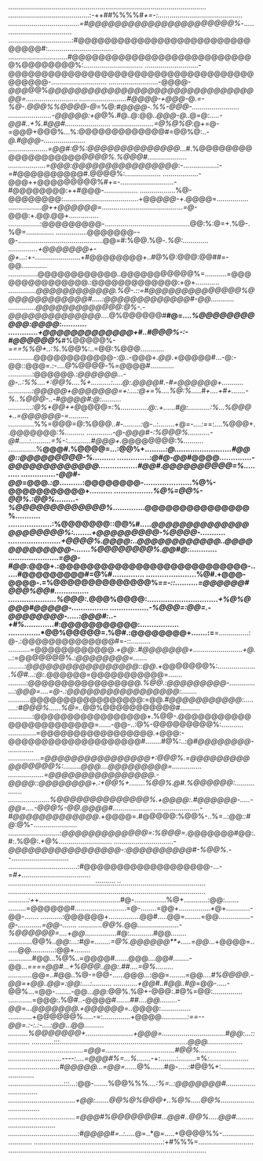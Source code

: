 ....................................................................................................
.........................................:-++##%%%%#*+=-:...........................................
....................................=#@@@@@@@@@@@@@@@@@@@@@@%*-.....................................
................................:#@@@@@@@@@@@@@@@@@@@@@@@@@@@@@@@#:.................................
..............................#@@@@@@@@@@@@@@@@@@@@@@@@@@@@%@@@@@@@@%:..............................
...........................-@@@@@@@@@@@@@@@@@@@@@@@@@@@@@@@@@@@@@@@@@@@-............................
.........................-@@@@*-@@@*@@%*@@@@@@@@@@@@@@@@@@@@@@@@@@@@@@@@@=..........................
........................#@@@@-+@@@*-@*.=-%@-.@@@%%@@@@-@*=%@*:#@@@@-.%%-@@@-........................
......................-@@@@@:+@*@%.#@..@:@@..*@@@-@..*@=@*:.....-@@#..+%.#@@#.......................
.....................=@%@%@*:@+=@-=@@@+@@@%...%:@@@@@@@@@@@@@#=@@%@:..-*@.#@@@-.....................
....................=@@#:@%:@@@@@@@@@@@@@@*...#.%@@@@@@@@@@@@@@@@@@@*@@@@%.%@@@#....................
...................=@@@:@@@@@@@@@@@@@@@@*:-.................:-=#@@@@@@@@@@#.@@@@%:..................
..................-@@@++@@@@@@@@@%#+=-...........................-#@@@@@@@@:++#@@@-.................
..................%@-@@@@@@@@:......................................+@@*@@@*-+.@@@@=................
.................*@++@@@@@@=.........................................=@*-@@@:+.@@.@@+...............
................:@@@@@@@@@-...........................................@@:%:@=+.%@-.%@=..............
................@@@@@@@--@-...........................................@@=#:%@@.%@*-.%@:.............
...............+@@@@@@@+-@+...:*+-.......................+#@@@@@@@@+..#@%@:@@@:@@##=-@@.............
...............@@@@@@@@@@@@..@@@@@@@@@@@%=...........=@@@@@@@@@@@@@@@.:@@@@@@@@@@@@@:+@+............
..............*@@@@@@@@@@@@.%@-.::=#@@@@@@@@@@@@@@%@@@@@@@@@@@@@#.....:@@@@@@@@@@@@@#-@@............
..............@@@@@@@@@@@@@:@%-.-@@@@@@@@@@@@@@*....@%@@@@@@#**#@=...*.%@@@@@@@@@@@:@@@@:...........
.............+@@@@@@@@@@@@@+#..#@@@%-:-#@@@@@@%***#%@@@@@%-=*==%%@+..:%.*%@@%:..=@@:%@@@............
.............@@@@@@@@@@@@-:@..-@@@+.*@@*.+@@@@@#...-@:-@@::@@@=.:-....@%@@@@*-*%*=@*@@@#............
............:@@@@@@*.:@@@@@@...-@-..:%%....+:@@%....%+..........:.....@:.@@@@#.-#=@@@@@@+...........
............:@@@@@+@@@@@@@=+:....:@+=*%*....%@:%.....#+....+#+.......-%..%@@@-..-#@@@@#:@:..........
............:@%+@@++@*@@@@=:%..............*@:.+......#@:...........:%...%@@@+..=@@@@@@-=*..........
.............%%=@@@=@:%@@@*..#-.........:*@-..:........+@=*-....:=*=:....%@@@+..@@@@@@@*:%..........
.............-@-@@@#-:%@@@%...........-@#.....:..........=%-:............#@@@+.*@@@@@@@@:%..........
..............%**@@@#.%@@@@=...:@@%+.......*..:@.........................#@@@::@@@@@@@@@-%..........
..............:@#@-@@*#@@@@*..............-@@@@@@@@@@@@@.................#@@#.@@@@@@@@@@=%..........
...............-@@#-@@*=@@@*.:@*..........:@@@@@@@@-.....................%@%-@@@@@@@@@@@+*..........
.................%@%=@@%-@@%.:@@%.........-%@@@@@@@@@@@@@%*..............@@@@@@@@@@@@@@@%...........
...................:%@@@@@@@::@@%#.....*@@@@@@@@@@@@@@@@@@@@@@%:........+@@@@@@@@@-%@@@@-...........
.......................+@@@@%.@@@@:..@@@@@@@@@@@@..@@@@@@@@@@@@@-.......%@@@@@@@@%.@@#@:............
......................=@@-#@@:*@@@+.:@@@@@@@@@@@@@@@@@@@@@@@@@@@-......#@@@@@@@@@#=@%#..............
......................%@#.+@@@-@@@@-.=%@@@@@@@@@@@@@@%*==-::..........=@@@@@@#@@@%@@#...............
.....................%@@@:.*@@@%@@@@:......*.........................+%@%@@@@#@@@@@-................
.................-%@@@=:@@=.-@@@@@@@@-.....:@@@#:..-+#%.............#*:@@@@@@@@@@@:.................
..............*@@%@@@@@=.%@#.:@@@@@@@@+.......:=**=...............:@-.:@@@@@@@@@@@@@@#=-::..........
...........=@@@@@@@@@@@@*.+@@:.#@@@@@@@+.........................+@...*:=@@@@@@@%.:*@@@@@@@@=.......
........:@@@@@@@@@@@@@@@@@::@@*.+@@@@@@@%:....................*%@#...:@:.*@@@@@@=@@@@@@@@@@@=.......
.........:@@@@@@@@@@@@@@@@@*.%@@.:@@@@@@@@@-................:@@@=....=@-.:@@@@@@@@@@@@@@@@@:........
...........*@@@@@@@@@@@@@@@@@:=@@*.#@@@@@@@@@@@:.........:#@@@%......%@=..*@@%@@@@@@@@@@@#..........
............:@@@@@@@@@@@@@@@@@+.%@@-.@@@@@@@@@@@@@@@@@@@@@@@@=......-@@-..:@%-@@@@@@@@@%:...........
..............=@@@@@@@@@@@@@@@@@.+@@@:-@@@@@@@@@@@@@@@@@@@@#........#@%:..:@#*@@@@@@@@-.............
................=@@@@@@@@@@@@@@@@+:@@@%.=@@@@@@@@@@@@@@@@%:.........@@@....@@@@@@@@@=...............
..................=@@@@@@@@@@@@@@@@.-@@@@::@@@@@@@@+.:+@@%+........%@@%.@#.%@@@@@@:.................
.....................%@@@@@@@@@@@@@@%.+@@@@:.#@@@@@@-.....-@@=....-@@@%-@@.@@@@#....................
.......................-#@@@@@@@@@@@@@*.+@@@@=.#@@@@@:%@@%-..%=..:@@*::#@*:@%-......................
..........................:*@@@@@@@@@@@@@=:%@@@=.*@@@@@@@#@@:.#:.%@@:.+@%...........................
..............................-*@@@@@@@@@@@@@@@@@-:@@@@@@@@@@#-%@@%.-*-.............................
...................................:#@@@@@@@@@@@@@@@@@@@-...-=*#+...................................
............................................::::::::::.::...........................................
....................................................................................................
..........:+*+.........................................#@-................%@+............:@@:.......
.........=@@@@@@#..........................=@-........=@@+................+@+............-@@-.......
...........:@@@@@@+................@@#.....@@=........=@@*................-@-............=@@-.......
............@@%.*@@*.....................-%@@@@@@=....+@@*................#@:............#@@........
............@@%..*@@:...:#@=........=@%.@@@@@@**+.....=@@*...+@@@@=.......@@............:@@+........
............#@@...%@%..=@@@@#.......@@@....@@#........-@@*...====@@#...+%@@@..@@:.##....=@%.........
............*@@=..#@@..%@-=@@-......@@@...:@@=........=@@*....#%@@@@.-@@=+@@..@@=:@@:....:..........
............+@@#..#@@..#@*=@@-.....-@@%...=@@-........-@@*...@@:*@@%.%@+-@@@:.#@%=@@:...............
............=@@@:.%@#..-@@@@#.......##....*@@.........-@@=...@@@@@@@.+@@@@@@=..*@@@@:...............
............+@@@@@@%.....-=:..............+@@@@*.............:==--@@=.:-:.:-....:@@*...@@*..........
..........%@@@@@@@+........................+@@@=................................#@@:...::...........
...........:::.................................................................@@@..................
......................................=@@=...................................#@@%...................
...........................----:....=@@@#%=...%*.......-+:........:.........=%*:....................
..........................#@@@@@...=@@=......*@%.......#@-.....:#@@%+:..............................
............................:::...:@@-.......%@@%%%*....:%=..:@@@@@@@#..............................
..................................+@@:.......@@%@%@@@+..%@%.....@@%.................................
..................................=@@@#%@@@@@@@#...@@#..@@%.....@@#.................................
...................................:#@@@@#=..:.....*@=..*@=.....+@@@@%%-............................
.................................................................:+#%%%=............................
....................................................................................................
